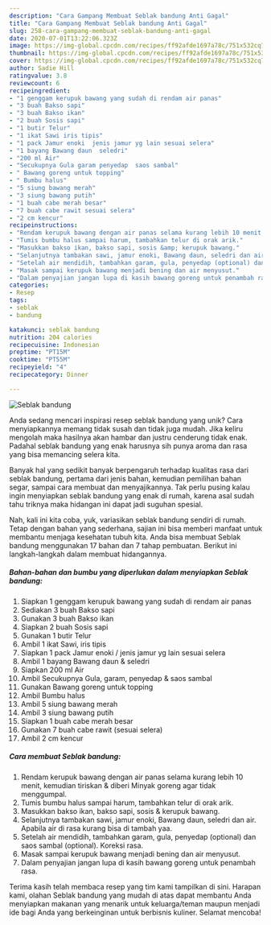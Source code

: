 ```yaml
---
description: "Cara Gampang Membuat Seblak bandung Anti Gagal"
title: "Cara Gampang Membuat Seblak bandung Anti Gagal"
slug: 258-cara-gampang-membuat-seblak-bandung-anti-gagal
date: 2020-07-01T13:22:06.323Z
image: https://img-global.cpcdn.com/recipes/ff92afde1697a78c/751x532cq70/seblak-bandung-foto-resep-utama.jpg
thumbnail: https://img-global.cpcdn.com/recipes/ff92afde1697a78c/751x532cq70/seblak-bandung-foto-resep-utama.jpg
cover: https://img-global.cpcdn.com/recipes/ff92afde1697a78c/751x532cq70/seblak-bandung-foto-resep-utama.jpg
author: Sadie Hill
ratingvalue: 3.8
reviewcount: 6
recipeingredient:
- "1 genggam kerupuk bawang yang sudah di rendam air panas"
- "3 buah Bakso sapi"
- "3 buah Bakso ikan"
- "2 buah Sosis sapi"
- "1 butir Telur"
- "1 ikat Sawi iris tipis"
- "1 pack Jamur enoki  jenis jamur yg lain sesuai selera"
- "1 bayang Bawang daun  seledri"
- "200 ml Air"
- "Secukupnya Gula garam penyedap  saos sambal"
- " Bawang goreng untuk topping"
- " Bumbu halus"
- "5 siung bawang merah"
- "3 siung bawang putih"
- "1 buah cabe merah besar"
- "7 buah cabe rawit sesuai selera"
- "2 cm kencur"
recipeinstructions:
- "Rendam kerupuk bawang dengan air panas selama kurang lebih 10 menit, kemudian tiriskan &amp; diberi Minyak goreng agar tidak menggumpal."
- "Tumis bumbu halus sampai harum, tambahkan telur di orak arik."
- "Masukkan bakso ikan, bakso sapi, sosis &amp; kerupuk bawang."
- "Selanjutnya tambakan sawi, jamur enoki, Bawang daun, seledri dan air. Apabila air di rasa kurang bisa di tambah yaa."
- "Setelah air mendidih, tambahkan garam, gula, penyedap (optional) dan saos sambal (optional). Koreksi rasa."
- "Masak sampai kerupuk bawang menjadi bening dan air menyusut."
- "Dalam penyajian jangan lupa di kasih bawang goreng untuk penambah rasa."
categories:
- Resep
tags:
- seblak
- bandung

katakunci: seblak bandung 
nutrition: 204 calories
recipecuisine: Indonesian
preptime: "PT15M"
cooktime: "PT55M"
recipeyield: "4"
recipecategory: Dinner

---
```



![Seblak bandung](https://img-global.cpcdn.com/recipes/ff92afde1697a78c/751x532cq70/seblak-bandung-foto-resep-utama.jpg)

Anda sedang mencari inspirasi resep seblak bandung yang unik? Cara menyiapkannya memang tidak susah dan tidak juga mudah. Jika keliru mengolah maka hasilnya akan hambar dan justru cenderung tidak enak. Padahal seblak bandung yang enak harusnya sih punya aroma dan rasa yang bisa memancing selera kita.

Banyak hal yang sedikit banyak berpengaruh terhadap kualitas rasa dari seblak bandung, pertama dari jenis bahan, kemudian pemilihan bahan segar, sampai cara membuat dan menyajikannya. Tak perlu pusing kalau ingin menyiapkan seblak bandung yang enak di rumah, karena asal sudah tahu triknya maka hidangan ini dapat jadi suguhan spesial.




Nah, kali ini kita coba, yuk, variasikan seblak bandung sendiri di rumah. Tetap dengan bahan yang sederhana, sajian ini bisa memberi manfaat untuk membantu menjaga kesehatan tubuh kita. Anda bisa membuat Seblak bandung menggunakan 17 bahan dan 7 tahap pembuatan. Berikut ini langkah-langkah dalam membuat hidangannya.

<!--inarticleads1-->

##### Bahan-bahan dan bumbu yang diperlukan dalam menyiapkan Seblak bandung:

1. Siapkan 1 genggam kerupuk bawang yang sudah di rendam air panas
1. Sediakan 3 buah Bakso sapi
1. Gunakan 3 buah Bakso ikan
1. Siapkan 2 buah Sosis sapi
1. Gunakan 1 butir Telur
1. Ambil 1 ikat Sawi, iris tipis
1. Siapkan 1 pack Jamur enoki / jenis jamur yg lain sesuai selera
1. Ambil 1 bayang Bawang daun &amp; seledri
1. Siapkan 200 ml Air
1. Ambil Secukupnya Gula, garam, penyedap &amp; saos sambal
1. Gunakan  Bawang goreng untuk topping
1. Ambil  Bumbu halus
1. Ambil 5 siung bawang merah
1. Ambil 3 siung bawang putih
1. Siapkan 1 buah cabe merah besar
1. Gunakan 7 buah cabe rawit (sesuai selera)
1. Ambil 2 cm kencur




<!--inarticleads2-->

##### Cara membuat Seblak bandung:

1. Rendam kerupuk bawang dengan air panas selama kurang lebih 10 menit, kemudian tiriskan &amp; diberi Minyak goreng agar tidak menggumpal.
1. Tumis bumbu halus sampai harum, tambahkan telur di orak arik.
1. Masukkan bakso ikan, bakso sapi, sosis &amp; kerupuk bawang.
1. Selanjutnya tambakan sawi, jamur enoki, Bawang daun, seledri dan air. Apabila air di rasa kurang bisa di tambah yaa.
1. Setelah air mendidih, tambahkan garam, gula, penyedap (optional) dan saos sambal (optional). Koreksi rasa.
1. Masak sampai kerupuk bawang menjadi bening dan air menyusut.
1. Dalam penyajian jangan lupa di kasih bawang goreng untuk penambah rasa.




Terima kasih telah membaca resep yang tim kami tampilkan di sini. Harapan kami, olahan Seblak bandung yang mudah di atas dapat membantu Anda menyiapkan makanan yang menarik untuk keluarga/teman maupun menjadi ide bagi Anda yang berkeinginan untuk berbisnis kuliner. Selamat mencoba!

